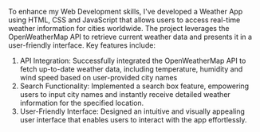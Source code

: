 To enhance my Web Development skills, I've developed a Weather App using HTML, CSS and JavaScript that allows users to access real-time weather information for cities worldwide. The project leverages the OpenWeatherMap API to retrieve current weather data and presents it in a user-friendly interface. Key features include:

1. API Integration: Successfully integrated the OpenWeatherMap API to fetch up-to-date weather data, including temperature, humidity and wind speed based on user-provided city names
2. Search Functionality: Implemented a search box feature, empowering users to input city names and instantly receive detailed weather information for the specified location.
3. User-Friendly Interface: Designed an intuitive and visually appealing user interface that enables users to interact with the app effortlessly.

